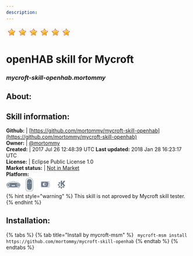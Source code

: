 ```yaml
---    
description:   
---    
```

![](../.gitbook/assets/star.png)![](../.gitbook/assets/star.png)![](../.gitbook/assets/star.png)![](../.gitbook/assets/star.png)![](../.gitbook/assets/star.png)![](../.gitbook/assets/star.png)  
# openHAB skill for Mycroft  
### _mycroft-skill-openhab.mortommy_  
## About:  


## Skill information:  
**Github:** | [https://github.com/mortommy/mycroft-skill-openhab](https://github.com/mortommy/mycroft-skill-openhab)  
**Owner:** | [@mortommy](https://github.com/mortommy)  
**Created:** | 2017 Jul 26 12:48:39 UTC  **Last updated:** 2018 Jan 28 16:23:17 UTC  
**License:** | Eclipse Public License 1.0  
**Market status:** | [Not in Market](https://market.mycroft.ai/skill/)  
**Platform:**  
 ![](../.gitbook/assets/mark-1-icon.png)  ![](../.gitbook/assets/mark-2-icon.png)  ![](../.gitbook/assets/picroft-icon.png)  ![](../.gitbook/assets/kde.png)   
{% hint style="warning" %}
This skill is not aproved by Mycroft skill tester.
{% endhint %}
    
## Installation:  
{% tabs %}
{% tab title="Install by mycroft-msm" %}
``` mycroft-msm install https://github.com/mortommy/mycroft-skill-openhab```
{% endtab %}
  {% endtabs %}
  